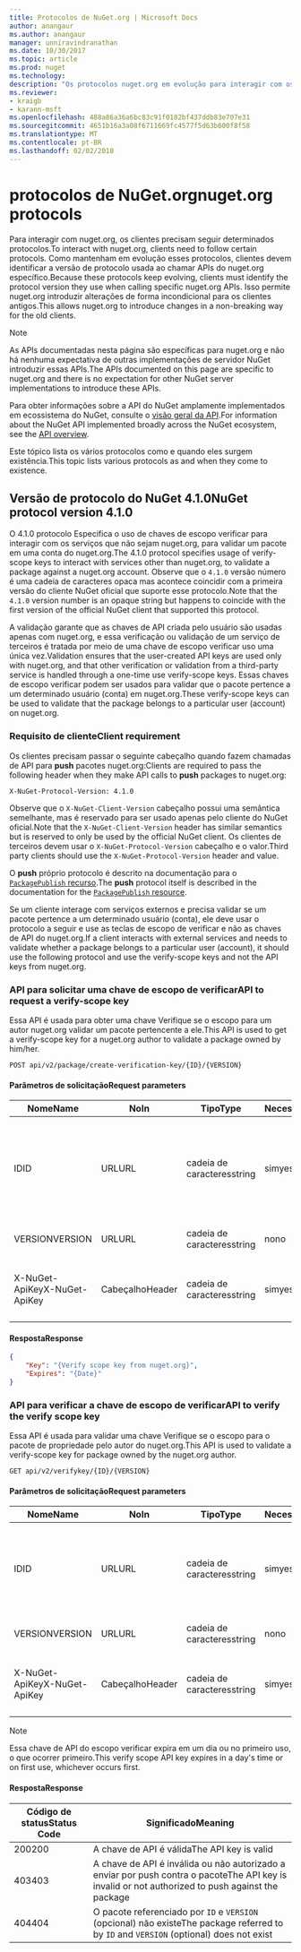 ```yaml
---
title: Protocolos de NuGet.org | Microsoft Docs
author: anangaur
ms.author: anangaur
manager: unniravindranathan
ms.date: 10/30/2017
ms.topic: article
ms.prod: nuget
ms.technology: 
description: "Os protocolos nuget.org em evolução para interagir com os clientes do NuGet."
ms.reviewer:
- kraigb
- karann-msft
ms.openlocfilehash: 488a86a36a6bc83c91f0182bf437ddb83e707e31
ms.sourcegitcommit: 4651b16a3a08f6711669fc4577f5d63b600f8f58
ms.translationtype: MT
ms.contentlocale: pt-BR
ms.lasthandoff: 02/02/2018
---
```

# <a name="nugetorg-protocols"></a><span data-ttu-id="98cde-103">protocolos de NuGet.org</span><span class="sxs-lookup"><span data-stu-id="98cde-103">nuget.org protocols</span></span>

<span data-ttu-id="98cde-104">Para interagir com nuget.org, os clientes precisam seguir determinados protocolos.</span><span class="sxs-lookup"><span data-stu-id="98cde-104">To interact with nuget.org, clients need to follow certain protocols.</span></span> <span data-ttu-id="98cde-105">Como mantenham em evolução esses protocolos, clientes devem identificar a versão de protocolo usada ao chamar APIs do nuget.org específico.</span><span class="sxs-lookup"><span data-stu-id="98cde-105">Because these protocols keep evolving, clients must identify the protocol version they use when calling specific nuget.org APIs.</span></span> <span data-ttu-id="98cde-106">Isso permite nuget.org introduzir alterações de forma incondicional para os clientes antigos.</span><span class="sxs-lookup"><span data-stu-id="98cde-106">This allows nuget.org to introduce changes in a non-breaking way for the old clients.</span></span>

> [!Note]
> <span data-ttu-id="98cde-107">As APIs documentadas nesta página são específicas para nuget.org e não há nenhuma expectativa de outras implementações de servidor NuGet introduzir essas APIs.</span><span class="sxs-lookup"><span data-stu-id="98cde-107">The APIs documented on this page are specific to nuget.org and there is no expectation for other NuGet server implementations to introduce these APIs.</span></span> 

<span data-ttu-id="98cde-108">Para obter informações sobre a API do NuGet amplamente implementados em ecossistema do NuGet, consulte o [visão geral da API](overview.md).</span><span class="sxs-lookup"><span data-stu-id="98cde-108">For information about the NuGet API implemented broadly across the NuGet ecosystem, see the [API overview](overview.md).</span></span>

<span data-ttu-id="98cde-109">Este tópico lista os vários protocolos como e quando eles surgem existência.</span><span class="sxs-lookup"><span data-stu-id="98cde-109">This topic lists various protocols as and when they come to existence.</span></span>

## <a name="nuget-protocol-version-410"></a><span data-ttu-id="98cde-110">Versão de protocolo do NuGet 4.1.0</span><span class="sxs-lookup"><span data-stu-id="98cde-110">NuGet protocol version 4.1.0</span></span>

<span data-ttu-id="98cde-111">O 4.1.0 protocolo Especifica o uso de chaves de escopo verificar para interagir com os serviços que não sejam nuget.org, para validar um pacote em uma conta do nuget.org.</span><span class="sxs-lookup"><span data-stu-id="98cde-111">The 4.1.0 protocol specifies usage of verify-scope keys to interact with services other than nuget.org, to validate a package against a nuget.org account.</span></span> <span data-ttu-id="98cde-112">Observe que o `4.1.0` versão número é uma cadeia de caracteres opaca mas acontece coincidir com a primeira versão do cliente NuGet oficial que suporte esse protocolo.</span><span class="sxs-lookup"><span data-stu-id="98cde-112">Note that the `4.1.0` version number is an opaque string but happens to coincide with the first version of the official NuGet client that supported this protocol.</span></span>

<span data-ttu-id="98cde-113">A validação garante que as chaves de API criada pelo usuário são usadas apenas com nuget.org, e essa verificação ou validação de um serviço de terceiros é tratada por meio de uma chave de escopo verificar uso uma única vez.</span><span class="sxs-lookup"><span data-stu-id="98cde-113">Validation ensures that the user-created API keys are used only with nuget.org, and that other verification or validation from a third-party service is handled through a one-time use verify-scope keys.</span></span> <span data-ttu-id="98cde-114">Essas chaves de escopo verificar podem ser usados para validar que o pacote pertence a um determinado usuário (conta) em nuget.org.</span><span class="sxs-lookup"><span data-stu-id="98cde-114">These verify-scope keys can be used to validate that the package belongs to a particular user (account) on nuget.org.</span></span>

### <a name="client-requirement"></a><span data-ttu-id="98cde-115">Requisito de cliente</span><span class="sxs-lookup"><span data-stu-id="98cde-115">Client requirement</span></span>

<span data-ttu-id="98cde-116">Os clientes precisam passar o seguinte cabeçalho quando fazem chamadas de API para **push** pacotes nuget.org:</span><span class="sxs-lookup"><span data-stu-id="98cde-116">Clients are required to pass the following header when they make API calls to **push** packages to nuget.org:</span></span>

    X-NuGet-Protocol-Version: 4.1.0

<span data-ttu-id="98cde-117">Observe que o `X-NuGet-Client-Version` cabeçalho possui uma semântica semelhante, mas é reservado para ser usado apenas pelo cliente do NuGet oficial.</span><span class="sxs-lookup"><span data-stu-id="98cde-117">Note that the `X-NuGet-Client-Version` header has similar semantics but is reserved to only be used by the official NuGet client.</span></span> <span data-ttu-id="98cde-118">Os clientes de terceiros devem usar o `X-NuGet-Protocol-Version` cabeçalho e o valor.</span><span class="sxs-lookup"><span data-stu-id="98cde-118">Third party clients should use the `X-NuGet-Protocol-Version` header and value.</span></span>

<span data-ttu-id="98cde-119">O **push** próprio protocolo é descrito na documentação para o [ `PackagePublish` recurso](package-publish-resource.md).</span><span class="sxs-lookup"><span data-stu-id="98cde-119">The **push** protocol itself is described in the documentation for the [`PackagePublish` resource](package-publish-resource.md).</span></span>

<span data-ttu-id="98cde-120">Se um cliente interage com serviços externos e precisa validar se um pacote pertence a um determinado usuário (conta), ele deve usar o protocolo a seguir e use as teclas de escopo de verificar e não as chaves de API do nuget.org.</span><span class="sxs-lookup"><span data-stu-id="98cde-120">If a client interacts with external services and needs to validate whether a package belongs to a particular user (account), it should use the following protocol and use the verify-scope keys and not the API keys from nuget.org.</span></span>

### <a name="api-to-request-a-verify-scope-key"></a><span data-ttu-id="98cde-121">API para solicitar uma chave de escopo de verificar</span><span class="sxs-lookup"><span data-stu-id="98cde-121">API to request a verify-scope key</span></span>

<span data-ttu-id="98cde-122">Essa API é usada para obter uma chave Verifique se o escopo para um autor nuget.org validar um pacote pertencente a ele.</span><span class="sxs-lookup"><span data-stu-id="98cde-122">This API is used to get a verify-scope key for a nuget.org author to validate a package owned by him/her.</span></span>

    POST api/v2/package/create-verification-key/{ID}/{VERSION}

#### <a name="request-parameters"></a><span data-ttu-id="98cde-123">Parâmetros de solicitação</span><span class="sxs-lookup"><span data-stu-id="98cde-123">Request parameters</span></span>

<span data-ttu-id="98cde-124">Nome</span><span class="sxs-lookup"><span data-stu-id="98cde-124">Name</span></span>           | <span data-ttu-id="98cde-125">No</span><span class="sxs-lookup"><span data-stu-id="98cde-125">In</span></span>     | <span data-ttu-id="98cde-126">Tipo</span><span class="sxs-lookup"><span data-stu-id="98cde-126">Type</span></span>   | <span data-ttu-id="98cde-127">Necessária</span><span class="sxs-lookup"><span data-stu-id="98cde-127">Required</span></span> | <span data-ttu-id="98cde-128">Observações</span><span class="sxs-lookup"><span data-stu-id="98cde-128">Notes</span></span>
-------------- | ------ | ------ | -------- | -----
<span data-ttu-id="98cde-129">ID</span><span class="sxs-lookup"><span data-stu-id="98cde-129">ID</span></span>             | <span data-ttu-id="98cde-130">URL</span><span class="sxs-lookup"><span data-stu-id="98cde-130">URL</span></span>    | <span data-ttu-id="98cde-131">cadeia de caracteres</span><span class="sxs-lookup"><span data-stu-id="98cde-131">string</span></span> | <span data-ttu-id="98cde-132">sim</span><span class="sxs-lookup"><span data-stu-id="98cde-132">yes</span></span>      | <span data-ttu-id="98cde-133">O identidier de pacote para o qual a chave de escopo de verificar é solicitada</span><span class="sxs-lookup"><span data-stu-id="98cde-133">The package identidier for which the verify scope key is requested</span></span>
<span data-ttu-id="98cde-134">VERSION</span><span class="sxs-lookup"><span data-stu-id="98cde-134">VERSION</span></span>        | <span data-ttu-id="98cde-135">URL</span><span class="sxs-lookup"><span data-stu-id="98cde-135">URL</span></span>    | <span data-ttu-id="98cde-136">cadeia de caracteres</span><span class="sxs-lookup"><span data-stu-id="98cde-136">string</span></span> | <span data-ttu-id="98cde-137">no</span><span class="sxs-lookup"><span data-stu-id="98cde-137">no</span></span>       | <span data-ttu-id="98cde-138">A versão do pacote</span><span class="sxs-lookup"><span data-stu-id="98cde-138">The package version</span></span>
<span data-ttu-id="98cde-139">X-NuGet-ApiKey</span><span class="sxs-lookup"><span data-stu-id="98cde-139">X-NuGet-ApiKey</span></span> | <span data-ttu-id="98cde-140">Cabeçalho</span><span class="sxs-lookup"><span data-stu-id="98cde-140">Header</span></span> | <span data-ttu-id="98cde-141">cadeia de caracteres</span><span class="sxs-lookup"><span data-stu-id="98cde-141">string</span></span> | <span data-ttu-id="98cde-142">sim</span><span class="sxs-lookup"><span data-stu-id="98cde-142">yes</span></span>      | <span data-ttu-id="98cde-143">Por exemplo, `X-NuGet-ApiKey: {USER_API_KEY}`</span><span class="sxs-lookup"><span data-stu-id="98cde-143">For example, `X-NuGet-ApiKey: {USER_API_KEY}`</span></span>

#### <a name="response"></a><span data-ttu-id="98cde-144">Resposta</span><span class="sxs-lookup"><span data-stu-id="98cde-144">Response</span></span>

```json
{
    "Key": "{Verify scope key from nuget.org}",
    "Expires": "{Date}"
}
```

### <a name="api-to-verify-the-verify-scope-key"></a><span data-ttu-id="98cde-145">API para verificar a chave de escopo de verificar</span><span class="sxs-lookup"><span data-stu-id="98cde-145">API to verify the verify scope key</span></span>

<span data-ttu-id="98cde-146">Essa API é usada para validar uma chave Verifique se o escopo para o pacote de propriedade pelo autor do nuget.org.</span><span class="sxs-lookup"><span data-stu-id="98cde-146">This API is used to validate a verify-scope key for package owned by the nuget.org author.</span></span>

    GET api/v2/verifykey/{ID}/{VERSION}

#### <a name="request-parameters"></a><span data-ttu-id="98cde-147">Parâmetros de solicitação</span><span class="sxs-lookup"><span data-stu-id="98cde-147">Request parameters</span></span>

<span data-ttu-id="98cde-148">Nome</span><span class="sxs-lookup"><span data-stu-id="98cde-148">Name</span></span>           | <span data-ttu-id="98cde-149">No</span><span class="sxs-lookup"><span data-stu-id="98cde-149">In</span></span>     | <span data-ttu-id="98cde-150">Tipo</span><span class="sxs-lookup"><span data-stu-id="98cde-150">Type</span></span>   | <span data-ttu-id="98cde-151">Necessária</span><span class="sxs-lookup"><span data-stu-id="98cde-151">Required</span></span> | <span data-ttu-id="98cde-152">Observações</span><span class="sxs-lookup"><span data-stu-id="98cde-152">Notes</span></span>
-------------  | ------ | ------ | -------- | -----
<span data-ttu-id="98cde-153">ID</span><span class="sxs-lookup"><span data-stu-id="98cde-153">ID</span></span>             | <span data-ttu-id="98cde-154">URL</span><span class="sxs-lookup"><span data-stu-id="98cde-154">URL</span></span>    | <span data-ttu-id="98cde-155">cadeia de caracteres</span><span class="sxs-lookup"><span data-stu-id="98cde-155">string</span></span> | <span data-ttu-id="98cde-156">sim</span><span class="sxs-lookup"><span data-stu-id="98cde-156">yes</span></span>      | <span data-ttu-id="98cde-157">O identificador de pacote para o qual a chave de escopo de verificar é solicitada</span><span class="sxs-lookup"><span data-stu-id="98cde-157">The package identifier for which the verify scope key is requested</span></span>
<span data-ttu-id="98cde-158">VERSION</span><span class="sxs-lookup"><span data-stu-id="98cde-158">VERSION</span></span>        | <span data-ttu-id="98cde-159">URL</span><span class="sxs-lookup"><span data-stu-id="98cde-159">URL</span></span>    | <span data-ttu-id="98cde-160">cadeia de caracteres</span><span class="sxs-lookup"><span data-stu-id="98cde-160">string</span></span> | <span data-ttu-id="98cde-161">no</span><span class="sxs-lookup"><span data-stu-id="98cde-161">no</span></span>       | <span data-ttu-id="98cde-162">A versão do pacote</span><span class="sxs-lookup"><span data-stu-id="98cde-162">The package version</span></span>
<span data-ttu-id="98cde-163">X-NuGet-ApiKey</span><span class="sxs-lookup"><span data-stu-id="98cde-163">X-NuGet-ApiKey</span></span> | <span data-ttu-id="98cde-164">Cabeçalho</span><span class="sxs-lookup"><span data-stu-id="98cde-164">Header</span></span> | <span data-ttu-id="98cde-165">cadeia de caracteres</span><span class="sxs-lookup"><span data-stu-id="98cde-165">string</span></span> | <span data-ttu-id="98cde-166">sim</span><span class="sxs-lookup"><span data-stu-id="98cde-166">yes</span></span>      | <span data-ttu-id="98cde-167">Por exemplo, `X-NuGet-ApiKey: {VERIFY_SCOPE_KEY}`</span><span class="sxs-lookup"><span data-stu-id="98cde-167">For example, `X-NuGet-ApiKey: {VERIFY_SCOPE_KEY}`</span></span>

> [!Note]
> <span data-ttu-id="98cde-168">Essa chave de API do escopo verificar expira em um dia ou no primeiro uso, o que ocorrer primeiro.</span><span class="sxs-lookup"><span data-stu-id="98cde-168">This verify scope API key expires in a day's time or on first use, whichever occurs first.</span></span>

#### <a name="response"></a><span data-ttu-id="98cde-169">Resposta</span><span class="sxs-lookup"><span data-stu-id="98cde-169">Response</span></span>

<span data-ttu-id="98cde-170">Código de status</span><span class="sxs-lookup"><span data-stu-id="98cde-170">Status Code</span></span> | <span data-ttu-id="98cde-171">Significado</span><span class="sxs-lookup"><span data-stu-id="98cde-171">Meaning</span></span>
----------- | -------
<span data-ttu-id="98cde-172">200</span><span class="sxs-lookup"><span data-stu-id="98cde-172">200</span></span>         | <span data-ttu-id="98cde-173">A chave de API é válida</span><span class="sxs-lookup"><span data-stu-id="98cde-173">The API key is valid</span></span>
<span data-ttu-id="98cde-174">403</span><span class="sxs-lookup"><span data-stu-id="98cde-174">403</span></span>         | <span data-ttu-id="98cde-175">A chave de API é inválida ou não autorizado a enviar por push contra o pacote</span><span class="sxs-lookup"><span data-stu-id="98cde-175">The API key is invalid or not authorized to push against the package</span></span>
<span data-ttu-id="98cde-176">404</span><span class="sxs-lookup"><span data-stu-id="98cde-176">404</span></span>         | <span data-ttu-id="98cde-177">O pacote referenciado por `ID` e `VERSION` (opcional) não existe</span><span class="sxs-lookup"><span data-stu-id="98cde-177">The package referred to by `ID` and `VERSION` (optional) does not exist</span></span>

